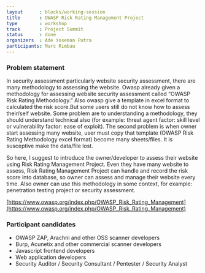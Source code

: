 ```yaml
---
layout      : blocks/working-session
title       : OWASP Risk Rating Management Project
type        : workshop
track       : Project Summit
status      : done
organizers  : Ade Yoseman Putra
participants: Marc Rimbau
---
```


### Problem statement

In security assessment particularly website security assessment, there are many methodology to assessing the website. Owasp already given a methodology for assessing website security assessment called “OWASP Risk Rating Methodology.” Also owasp give a template in excel format to calculated the risk score.But some users still do not know how to assess their/self website. Some problem are to understanding a methodology, they should understand technical also (for example: threat agent factor: skill level or vulnerability factor: ease of exploit). The second problem is when owner start assessing many website, user must copy that template (OWASP Risk Rating Methodology excel format) become many sheets/files. It is susceptive make the data/file lost.

So here, I suggest to introduce the owner/developer to assess their website using Risk Rating Management Project. Even they have many website to assess, Risk Rating Management Project can handle and record the risk score into database, so owner can assess and manage their website every time. Also owner can use this methodology in some context, for example: penetration testing project or security assessment.

[https://www.owasp.org/index.php/OWASP_Risk_Rating_Management](https://www.owasp.org/index.php/OWASP_Risk_Rating_Management)

### Participant candidates

* OWASP ZAP, Arachni and other OSS scanner developers
* Burp, Acunetix and other commercial scanner developers
* Javascript frontend developers
* Web application developers
* Security Auditor / Security Consultant / Pentester / Security Analyst

